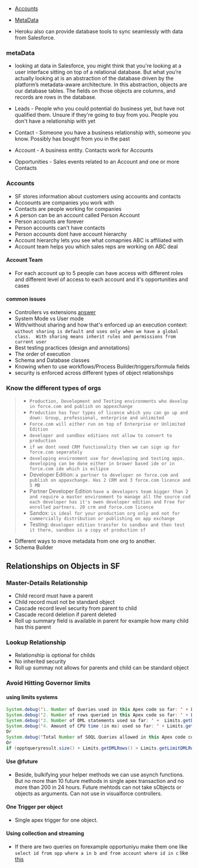 * [Accounts](#Accounts)
* [MetaData](#MetaData)

* Heroku also can provide database tools to sync seamlessly with data from Salesforce.

### metaData
* looking at data in Salesforce, you might think that you're looking at a user interface sitting on top of a relational database. But what you’re actually looking at is an abstraction of the database driven by the platform’s metadata-aware architecture.
In this abstraction, objects are our database tables. The fields on those objects are columns, and records are rows in the database.

* Leads - People who you could potential do business yet, but have not qualified them. Unsure if they're going to buy from you. People you don't have a relationship with yet
* Contact - Someone you have a business relationship with, someone you know. Possibly has bought from you in the past
* Account - A business entity. Contacts work for Accounts
* Opportunities - Sales events related to an Account and one or more Contacts


### Accounts 
* SF stores information about customers using accounts and contacts
* Accoounts are companies you work with 
* Contacts are people working for companies
* A person can be an account called Person Account
* Person accounts are forever 
* Person accounts can't have contacts
* Person accounts dont have account hierarchy
* Account hierarchy lets you see what comapnies ABC is affiliated with
* Account team helps you which sales reps are working on ABC deal

#### Account Team
* For each account up to 5 people can have access with different roles and different level of access to each account and it's opportunities and cases

#### common issues
* Controllers vs extensions [answer](https://developer.salesforce.com/docs/atlas.en-us.pages.meta/pages/pages_controller_def.htm)
* System Mode vs User mode
* With/without sharing and how that's enforced up an execution context: 
`without sharing is default and uses only when we have a global class.  With sharing means inherit rules and permissions from current user` 
* Best testing practices (design and annotations)
* The order of execution 
* Schema and Database classes
* Knowing when to use workflows/Process Builder/triggers/formula fields
* security is enforced across different types of object relationships
### Know the different types of orgs
> * `Production, Development and Testing environments who develop in force.com and publish on appexchange `
> * `Production has four types of licence which you can go up and down: Group, professional, enterprise and unlimited`
> * `Force.com will either run on top of Enterprise or Unlimited Edition`
> * `developer and sandbox editions not allow to convert to production` 
> * `if we dont need CRM functionality then we can sign up for force.com seperately`
> * ` developing environment use for developing and testing apps. developing can be done either in brower based ide or in force.com ide which is eclipse `
> * Developer Edition: `a partner to developer on force.com and publish on appexchange. Has 2 CRM and 3 force.com licence and 5 MB `
> * Partner Developer Edition ` have a developers team bigger than 2 and require a master environment to manage all the source cod each developer has it's owen developer edition and Free for enrolled partners. 20 crm and force.com licence `
> * Sandox: `is ideal for your production org only and not for commercially distribution or publishing on app exchange`
> * Testing: `developer edition transfer to sandbox and then test it there, sandbox is a copy of production sf`

 
* Different ways to move metadata from one org to another.
* Schema Builder

## Relationships on Objects in SF
### Master-Details Relationship
* Child record must have a parent
* Child record must not be standard object
* Cascade record level security from parent to child
* Cascade record deletion if parent deleted 
* Roll up summary field is available in parent for example how many child has this parent 
### Lookup Relationship
* Relationship is optional for childs
* No inherited security 
* Roll up summay not allows for parents and child can be standard object

### Avoid Hitting Governor limits
#### using limits systems
```java
System.debug('1. Number of Queries used in this Apex code so far: ' + Limits.getQueries());
System.debug('2. Number of rows queried in this Apex code so far: ' + Limits.getDmlRows());
System.debug('3. Number of DML statements used so far: ' +  Limits.getDmlStatements());   
System.debug('4. Amount of CPU time (in ms) used so far: ' + Limits.getCpuTime());
Or 
System.debug('Total Number of SOQL Queries allowed in this Apex code context: ' +  Limits.getLimitQueries());
Or
if (opptqueryresult.size() + Limits.getDMLRows() > Limits.getLimitDMLRows())
```
#### Use @future 
* Beside, bulkifying your helper methods we can use asynch functions. But no more than 10 future methods in single apex transaction and no more than 200 in 24 hours. Future mehtods can not take sObjects or objects as arguments. Can not use in visualforce controllers. 
#### One Trigger per object
* Single apex trigger for one object. 
#### Using collection and streaming
* If there are two queries on forexample opportuniyu make them one like `select id from opp where a in b and from account where id in c`
like [this](https://developer.salesforce.com/page/Apex_Code_Best_Practices)














